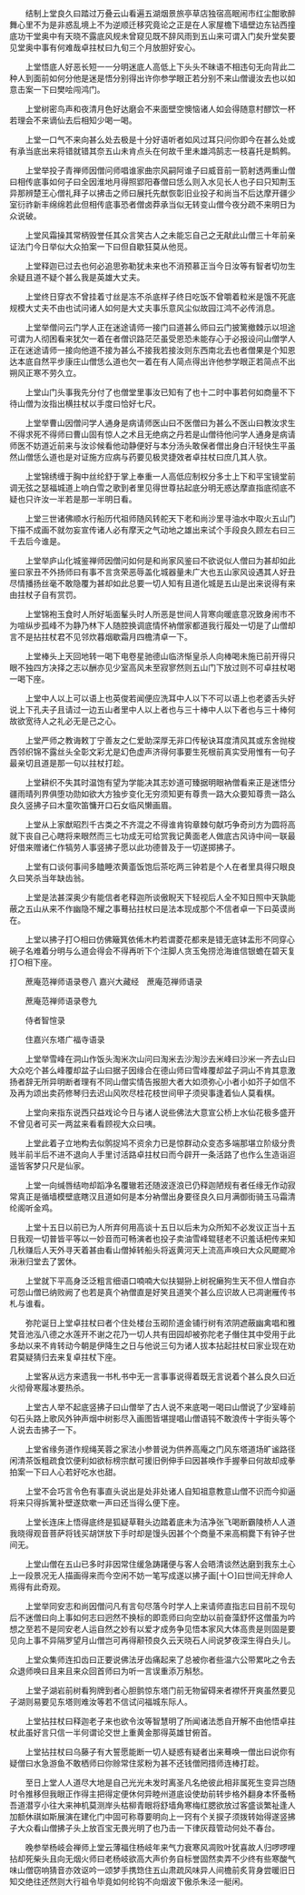 <!-- { "loadSidebar": true } -->
　　结制上堂良久曰踏过万叠云山看遍五湖烟景旅亭草店独宿高眠闹市红尘酣歌醉舞心里不为是非惑乱境上不为逆顺迁移究竟论之正是在人家屋檐下墙壁边东钻西撞底功干堂奥中有天晓不露底风规未曾窥见既不辞风雨到五山来可谓入门矣升堂矣要见堂奥中事有何难哉卓拄杖曰九旬三个月放胆好安心。

　　上堂悟底人好恶长短一一分明迷底人高低上下头头不昧语不相违句无向背此二种人到面前如何分他是迷是悟分别得出许你参学眼正若分别不来山僧谩汝去也以如意击案一下曰樊哙闯鸿门。

　　上堂树密鸟声和夜清月色好达磨会不来面壁空懊恼诸人如会得随意村醪饮一杯若理会不来谪仙去后相知少喝一喝。

　　上堂一口气不来向甚么处去极是十分好语听者如风过耳只问你即今在甚么处或有承当底出来将错就错其奈五山未肯点头在何故千里未雄鸿鹄志一枝喜托是鹪鹩。

　　上堂举投子青禅师因僧问师唱谁家曲宗风嗣阿谁子曰威音前一箭射透两重山僧曰相传底事如何子曰全因淮地月得照郢阳春僧曰恁么则入水见长人也子曰只知荆玉异那辨楚王心僧礼拜子以拂击之师曰展托先猷恢彰旧业投子和尚当不后达摩开疆少室衍祚新丰绵绵若此但相传底事恐者僧卤莽承当似无转变山僧今夜分疏不来明日为众说破。

　　上堂风霜操其常柄毁誉任其众言笑古人之未能忘自己之无猒此山僧三十年前亲证法门今日举似大众拍案一下曰但自歇狂莫从他觅。

　　上堂释迦已过去也何必追思弥勒犹未来也不消预慕正当今日汝等有智者切勿生余疑且道不疑个甚么我是英雄大丈夫。

　　上堂终日穿衣不曾挂着寸丝是冻不杀底样子终日吃饭不曾嚼着粒米是饿不死底规模大丈夫不由也试问诸人如何是大丈夫事乐意风尘似故园江鸿不必传消息。

　　上堂举僧问云门学人正在迷途请师一接门曰道甚么师曰云门披篱撤棘示以坦途可谓为人彻困看来犹欠一着在者僧识路茫茫虽受恩恐未能存心于必报设问山僧学人正在迷途请师一接向他道不接为甚么不接我若接汝则东西南北去也者僧果是个知恩达本底自然平步康庄山僧恁么道也欠一着在有人简点得出许他参学眼正若简点不出朔风正寒不劳久立。

　　上堂山门头事我先分付了也僧堂里事汝已知有了也十二时中事若何如商量不下待山僧为汝指出横拄杖以手度曰恰好七尺。

　　上堂举曹山因僧问学人通身是病请师医山曰不医僧曰为甚么不医山曰教汝求生不得求死不得师曰曹山固有惊人之术且无绝病之丹若是山僧待他问学人通身是病请师医不妨道近前来与汝诊候看他动静便好与本分汤头敢保者僧出身白汗轻快生平虽然山僧恁么道也是对证施方应病与药要见极灵捷效者卓拄杖曰庶几其人欤。

　　上堂锦绣缠于胸中丝纶舒于掌上奉重一人高低应制权分多士上下和平宝镜堂前调无弦之瑟福城道上响白雪之歌到者里见得世尊拈起底分明无惑达摩直指底彻底不疑也只许汝一半若是那一半明日看。

　　上堂三世诸佛顺水行船历代祖师随风转舵天下老和尚沙里寻油水中取火五山门下描不成画不就勿妄宣传诸人必有摩天之气动地之雄出来试个手段良久顾左右曰三千去后今谁是。

　　上堂举庐山化城鉴禅师因僧问如何是和尚家风鉴曰不欲说似人僧曰为甚却如此鉴曰家丑不外扬师曰有事不言贪荣恶辱盖化城器量未广大也五山家风设遇其人好丑尽情播扬丝毫不敢隐覆为甚却如此总要一切人知有且道化城是五山是出来说得有来由拄杖子自有赏罚。

　　上堂锦袍玉食时人所好垢面髼头时人所恶是世间人背寒向暖底意况致身闹市不为喧纵步孤峰不为静乃林下人随腔换调底情怀衲僧家都道我行履处一切是了山僧却言不是拈拄杖君不见邻炊暮烟歇霜月四檐清卓一下。

　　上堂棒头上天回地转一喝下电卷星驰德山临济惭皇杀人向棒喝未施已前开得只眼不独四方决择之志以酬亦见少室高风未至寂寥然则五山门下放过则不可卓拄杖喝一喝下座。

　　上堂中人以上可以语上也英俊若闻便应洗耳中人以下不可以语上也老婆舌头好说上下孔夫子且请过一边五山者里中人以上者也与三十棒中人以下者也与三十棒何故欲宽待人之礼必无是己之心。

　　上堂严师之教诲敕丁宁善友之仁爱助深厚无非口传秘诀耳度清风其或东舍抛梭西邻织锦不露丝头全彰文彩尤是幻色虚声济得何事要生死根前真实受用惟有一句子最亲切且道是那一句以拄杖打趁。

　　上堂耕织不失其时温饱有望为学能决其志妙道可臻据明眼衲僧看来正是迷悟分疆雨晴列界俱堕功勋如欲大方独步变化无穷须知更有尊贵一路大众要知尊贵一路么良久竖拂子曰木童吹笛慵开口石女临风懒画眉。

　　上堂从上家猷昭烈千古类之不齐混之不得谁肯钩章棘句献巧争奇刓方为圆将高就下丧自己心瞎将来眼然而三七功成无可给赏我记黄面老人做底古风诗中间一联最好借来赠诸仁作犒劳人事竖拂子愿以此功德普及于一切遂掷拂子。

　　上堂有口谈何事间多瞌睡浓黄齑饭饱后茶吃两三钟若是个人在者里具得只眼良久曰笑杀当年缺齿翁。

　　上堂是法甚深奥少有能信者老释迦所谈傲睨天下轻视后人全不知日照中天孰能蔽之五山从来不作幽隐不耀之事蓦拈拄杖曰是法本现成那个不信者卓一下曰英谟尚在。

　　上堂以拂子打○相曰仿佛簸箕依俙木杓若谓菱花都来是错无底钵盂形不同穿心碗子名难着分明与么道会得会不得再听下个注脚人贪玉兔捞沧海谁信银蟾在碧天复打○相下座。

　　蔗庵范禅师语录卷八
嘉兴大藏经　蔗庵范禅师语录


　　蔗庵范禅师语录卷九

　　侍者智愃录

　　住嘉兴东塔广福寺语录

　　上堂举雪峰在洞山作饭头淘米次山问曰淘米去沙淘沙去米峰曰沙米一齐去山曰大众吃个甚么峰覆却盆子山曰据子因缘合在德山师曰雪峰覆却盆子洞山不肯其意激扬者辞无所异明断者理有不同山僧实情告报胆大者大如须弥心小者小如芥子如信不及再为颂出卖药修琴归去迟山风吹尽桂花枝世间甲子须臾事逢着仙人莫看棋。

　　上堂向来指东说西只益戏论今日与诸人说些佛法大意宣公桥上水仙花极多盛开不曾见者可买一两盆来看看顾视大众曰咦。

　　上堂此着子立地构去似鹘捉鸠不资余力已是惊群动众变态多端那堪立阶级分贵贱半前半后不进不退向人手里讨活路卓拄杖曰而今辟开一条活路了也作么生造诣迢遥皆客梦只尺是仙家。

　　上堂一向缄唇结吻却蹈净名覆辙若还随波逐浪已仍释迦陋规有者任缘无作动寂常真正是循墙模壁底瞎汉且道如何是本分衲僧出身要径良久曰月满御街骑玉马霜清纶阁听金鸡。

　　上堂十五日以前已为人所弃何用高谈十五日以后未为众所知不必发议正当十五日我观一切普皆平等以一妙音而可畅演者也投子卖油雪峰辊毬老不识羞话杷传来知几秋赚后人天外寻天着甚由看山僧掉转船头将返黄河天上流高声唤曰大众风飂飂冷湫湫归堂去了罢休。

　　上堂就下平高身泛泛粗言细语口喃喃大似扶猢狲上树祝癞狗生天不但人憎自亦可怨山僧已纳败阙了也若是真个衲僧直是好笑且道笑个甚么应识故人已凋谢雁传书札与谁看。

　　弥陀诞日上堂卓拄杖曰者个住处楼台玉砌阶道金铺行树有浓阴遮蔽幽禽唱和雅梵音池泓八德之水莲开不谢之花乃一切人共有田园却被弥陀老子僭住其中受用于此多劫以来不肯转动今朝是伊降生之日与他说三句为诸人拔本拈起拄杖曰家业现在劝君莫疑猜归去来复卓拄杖下座。

　　上堂客从远方来遗我一书札书中无一言事事说得着既无言说着个甚么良久曰近火彻骨寒履冰要热杀。

　　上堂古人举不起底竖拂子曰山僧举了古人说不来底喝一喝曰山僧说了少室峰前句石头路上歌风外钟声烟中树影尽入画图皆堪提唱山僧语钝不敢浪传十字街头等个人说去击拂子一下。

　　上堂省缘务道作规绳芙蓉之家法小参普说为供养高庵之门风东塔道场旷谧路径闲清茶饭粗疏食饮便利如欲标榜宗猷可援旧例伸手曰因甚唤作手握拳曰何故却成拳拍案一下曰人心若好吃水也甜。

　　上堂不会巧言令色有事直头说出是处非处诸人自知祖意教意山僧不识而今抑逼将来只得拆篱补壁遂欬嗽一声曰还当得么便下座。

　　上堂长连床上悟得底终是狐疑草鞋头边踏着底未为洁净张飞喝断霸陵桥人人道我晓得观音菩萨将钱买胡饼放下手时却是馒头因甚个个商量不来高桐爨下有钟子世间无。

　　上堂山僧在五山已多时非因常住缓急踌躇便与客人会晤清谈然达磨到我东土心上一段景况无人描画得来而今空闲不妨一笔写成遂以拂子画[十○]曰世间无拌命人焉得有此奇观。

　　上堂举同安志和尚因僧问凡有言句尽落今时学人上来请师直指志曰目前不现句后不迷僧曰向上事如何志曰迥然不换标的即乖师曰向空劫以前奋藻舒怀这僧虽为吟想之至若不是同安老人运自然之妙有以爱才成务争见悟本家风大体高贵是则固是要见向上事不异隔罗望月山僧岂可再得颟顸良久云天晓石人间说梦夜深生得白头儿。

　　上堂众集师连扣齿曰正要说佛法牙齿痛起来了总被你者些温六公带累叱之令去众退师唤曰且来且来众回首师曰为听一言误重添万斛愁。

　　上堂子湖岩前树看狗牌到者心胆鹯惊东塔门前无物留碍来者襟怀开爽虽然要见子湖则易要见东塔则难汝等若不信试问福城东际人。

　　上堂拈拄杖曰释迦老子来也欲令汝等智慧明了所闻诸法悉自开解不由他悟卓拄杖此虽好言只信一半何谓论交世上重黄金那得英雄甘俯首。

　　上堂拈拄杖曰乌藤子有大誓愿能断一切人疑惑有疑者出来蓦唤一僧出曰说你有疑僧曰水急游鱼不敢栖师曰你赊常住浆粉为甚不还钱僧罔措师连棒打趁。

　　至日上堂人人道尽大地是自己光光未发时离圣凡名绝彼此相非属死生变异岂随时令推移但我眼正作得主把得定便休何异睦州道底设使劫前转步格外翻身本怀蚤畅吾道潜亨小往大来神机莫测岸头枯柳青眼将舒墙角寒梅红腮欲放过客盛谈繁祉逢人加额休祺如斯展演在建化门中固可称尊要明向上一窍有个关捩子须拨转始得遂竖拂子大众看山僧拂子头上放百宝无畏光明了也乃击一下律灰葭管动何处不春台。

　　晚参举杨岐会禅师上堂云薄福住杨岐年来气力衰寒风凋败叶犹喜故人归啰啰哩拈却死柴头且向无烟火师曰老杨岐欲高大声价务自标誉固然卖弄不少终有些寒酸气味山僧窃响猜音亦效讴吟一颂梦手携筇住五山肃疏风味异人间檐前炙背身尝暖旧日知交绝往还然则大行祖令毕竟如何纶钩不向烟波下傲杀朱泾一艇闲。


